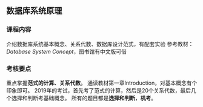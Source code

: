 ## 数据库系统原理
### 课程内容
介绍数据库系统基本概念、关系代数、数据库设计范式，有配套实验
参考教材：*Database System Concept*，图书馆有中文版可借
### 考核要点
重点掌握**范式的计算、关系代数**。
通读教材第一章Introduction，对基本概念有个印象即可。
2019年的考试，首先考了范式的计算，然后是20个关系代数，最后几个选择和判断考基础概念。
所有的题目都是**选择和判断**，**机考**。